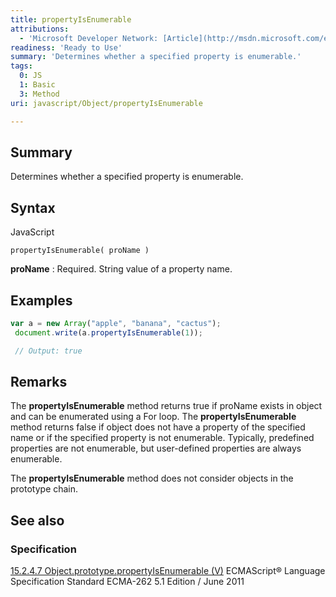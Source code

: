 ```yaml
---
title: propertyIsEnumerable
attributions:
  - 'Microsoft Developer Network: [Article](http://msdn.microsoft.com/en-us/library/ie/adebfyya(v=vs.94).aspx)'
readiness: 'Ready to Use'
summary: 'Determines whether a specified property is enumerable.'
tags:
  0: JS
  1: Basic
  3: Method
uri: javascript/Object/propertyIsEnumerable

---
```

## <span>Summary</span>

Determines whether a specified property is enumerable.

## <span>Syntax</span>

<span class="language">JavaScript</span>

    propertyIsEnumerable( proName )

**proName**
:   Required. String value of a property name.

## <span>Examples</span>

``` js
var a = new Array("apple", "banana", "cactus");
 document.write(a.propertyIsEnumerable(1));

 // Output: true
```

## <span>Remarks</span>

The **propertyIsEnumerable** method returns true if proName exists in object and can be enumerated using a For loop. The **propertyIsEnumerable** method returns false if object does not have a property of the specified name or if the specified property is not enumerable. Typically, predefined properties are not enumerable, but user-defined properties are always enumerable.

The **propertyIsEnumerable** method does not consider objects in the prototype chain.

## <span>See also</span>

### <span>Specification</span>

[15.2.4.7 Object.prototype.propertyIsEnumerable (V)](http://www.ecma-international.org/ecma-262/5.1/#sec-15.2.4.7) ECMAScript® Language Specification Standard ECMA-262 5.1 Edition / June 2011

